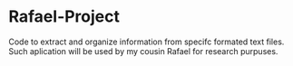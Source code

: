 # Rafael-Project
Code to extract and organize information from specifc formated text files. Such aplication will be used by my cousin Rafael for research purpuses.
